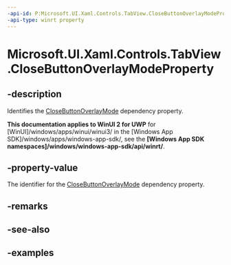 ```yaml
---
-api-id: P:Microsoft.UI.Xaml.Controls.TabView.CloseButtonOverlayModeProperty
-api-type: winrt property
---
```


# Microsoft.UI.Xaml.Controls.TabView.CloseButtonOverlayModeProperty

<!--
public static Windows.UI.Xaml.DependencyProperty CloseButtonOverlayModeProperty { get; }
-->


## -description

Identifies the [CloseButtonOverlayMode](tabview_closebuttonoverlaymode.md) dependency property.

**This documentation applies to WinUI 2 for UWP** for [WinUI]/windows/apps/winui/winui3/ in the [Windows App SDK]/windows/apps/windows-app-sdk/, see the **[Windows App SDK namespaces]/windows/windows-app-sdk/api/winrt/**.

## -property-value

The identifier for the [CloseButtonOverlayMode](tabview_closebuttonoverlaymode.md) dependency property.

## -remarks

## -see-also

## -examples


